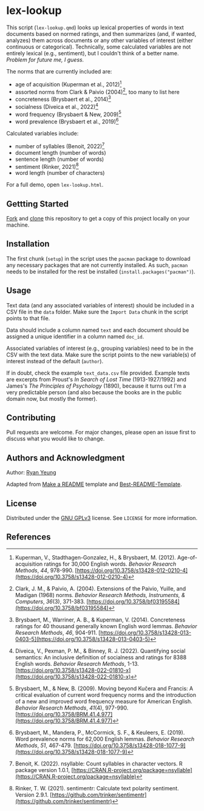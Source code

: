 # **lex-lookup**

This script (`lex-lookup.qmd`) looks up lexical properties of words in text documents based on normed ratings, and then summarizes (and, if wanted, analyzes) them across documents or any other variables of interest (either continuous or categorical). Technically, some calculated variables are not entirely lexical (e.g., sentiment), but I couldn't think of a better name. *Problem for future me, I guess.*

The norms that are currently included are:

* age of acquisition (Kuperman et al., 2012)[^kuperman2012]
* assorted norms from Clark & Paivio (2004)[^clarkpaivio2004], too many to list here
* concreteness (Brysbaert et al., 2014)[^brysbaert2014]
* socialness (Diveica et al., 2022)[^diveica2022]
* word frequency (Brysbaert & New, 2009)[^brysbaertnew2009]
* word prevalence (Brysbaert et al., 2019)[^brysbaert2019]

Calculated variables include:

* number of syllables (Benoit, 2022)[^benoit2022]
* document length (number of words)
* sentence length (number of words)
* sentiment (Rinker, 2021)[^rinker2021]
* word length (number of characters)

For a full demo, open `lex-lookup.html`.


## **Gettting Started**

[Fork](https://docs.github.com/en/get-started/quickstart/fork-a-repo) and [clone](https://docs.github.com/en/get-started/quickstart/fork-a-repo#cloning-your-forked-repository) this repository to get a copy of this project locally on your machine.


## **Installation**

The first chunk (`setup`) in the script uses the `pacman` package to download any necessary packages that are not currently installed. As such, `pacman` needs to be installed for the rest be installed (`install.packages("pacman")`). 


## **Usage**

Text data (and any associated variables of interest) should be included in a CSV file in the `data` folder. Make sure the `Import Data` chunk in the script points to that file.

Data should include a column named `text` and each document should be assigned a unique identifier in a column named `doc_id`. 

Associated variables of interest (e.g., grouping variables) need to be in the CSV with the text data. Make sure the script points to the new variable(s) of interest instead of the default (`author`). 

If in doubt, check the example `text_data.csv` file provided. Example texts are excerpts from Proust's *In Search of Lost Time* (1913-1927/1992) and James's *The Principles of Psychology* (1890), because it turns out I'm a very predictable person (and also because the books are in the public domain now, but mostly the former).


## **Contributing**

Pull requests are welcome. For major changes, please open an issue first to discuss what you would like to change.


## **Authors and Acknowledgment**

Author: [Ryan Yeung](https://ryancyeung.github.io)

Adapted from [Make a README](https://www.makeareadme.com/) template and [Best-README-Template](https://github.com/othneildrew/Best-README-Template).


## **License**

Distributed under the [GNU GPLv3](https://www.gnu.org/licenses/gpl-3.0.en.html) license. See `LICENSE` for more information.


## **References**

[^benoit2022]: Benoit, K. (2022). nsyllable: Count syllables in character vectors. R package version 1.0.1, [https://CRAN.R-project.org/package=nsyllable](https://CRAN.R-project.org/package=nsyllable)
[^brysbaert2019]: Brysbaert, M., Mandera, P., McCormick, S. F., & Keuleers, E. (2019). Word prevalence norms for 62,000 English lemmas. *Behavior Research Methods*, *51*, 467-479. [https://doi.org/10.3758/s13428-018-1077-9](https://doi.org/10.3758/s13428-018-1077-9)
[^brysbaertnew2009]: Brysbaert, M., & New, B. (2009). Moving beyond Kučera and Francis: A critical evaluation of current word frequency norms and the introduction of a new and improved word frequency measure for American English. *Behavior Research Methods*, *41*(4), 977-990. [https://doi.org/10.3758/BRM.41.4.977](https://doi.org/10.3758/BRM.41.4.977)
[^brysbaert2014]: Brysbaert, M., Warriner, A. B., & Kuperman, V. (2014). Concreteness ratings for 40 thousand generally known English word lemmas. *Behavior Research Methods*, *46*, 904-911. [https://doi.org/10.3758/s13428-013-0403-5](https://doi.org/10.3758/s13428-013-0403-5)
[^clarkpaivio2004]: Clark, J. M., & Paivio, A. (2004). Extensions of the Paivio, Yuille, and Madigan (1968) norms. *Behavior Research Methods, Instruments, & Computers*, *36*(3), 371-383. [https://doi.org/10.3758/bf03195584](https://doi.org/10.3758/bf03195584)
[^diveica2022]: Diveica, V., Pexman, P. M., & Binney, R. J. (2022). Quantifying social semantics: An inclusive definition of socialness and ratings for 8388 English words. *Behavior Research Methods*, 1-13. [https://doi.org/10.3758/s13428-022-01810-x](https://doi.org/10.3758/s13428-022-01810-x)
[^kuperman2012]: Kuperman, V., Stadthagen-Gonzalez, H., & Brysbaert, M. (2012). Age-of-acquisition ratings for 30,000 English words. *Behavior Research Methods*, *44*, 978-990. [https://doi.org/10.3758/s13428-012-0210-4](https://doi.org/10.3758/s13428-012-0210-4)
[^rinker2021]: Rinker, T. W. (2021). sentimentr: Calculate text polarity sentiment. Version 2.9.1. [https://github.com/trinker/sentimentr](https://github.com/trinker/sentimentr)